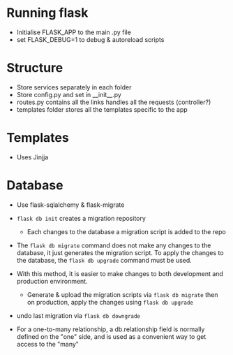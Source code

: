 # Running flask
* Initialise FLASK_APP to the main .py file
* set FLASK_DEBUG=1 to debug & autoreload scripts

# Structure
* Store services separately in each folder
* Store config.py and set in __init\_\_.py
* routes.py contains all the links handles all the requests (controller?)
* templates folder stores all the templates specific to the app


# Templates
* Uses Jinjja

# Database 
* Use flask-sqlalchemy & flask-migrate
* `flask db init` creates a migration repository
    * Each changes to the database a migration script is added to the repo

* The `flask db migrate` command does not make any changes to the database, it just generates the migration script. To apply the changes to the database, the `flask db upgrade` command must be used.
* With this method, it is easier to make changes to both development and production environment. 
    * Generate & upload the migration scripts via `flask db migrate` then on production, apply the changes using `flask db upgrade`
* undo last migration via `flask db downgrade`
* For a one-to-many relationship, a db.relationship field is normally defined on the "one" side, and is used as a convenient way to get access to the "many"